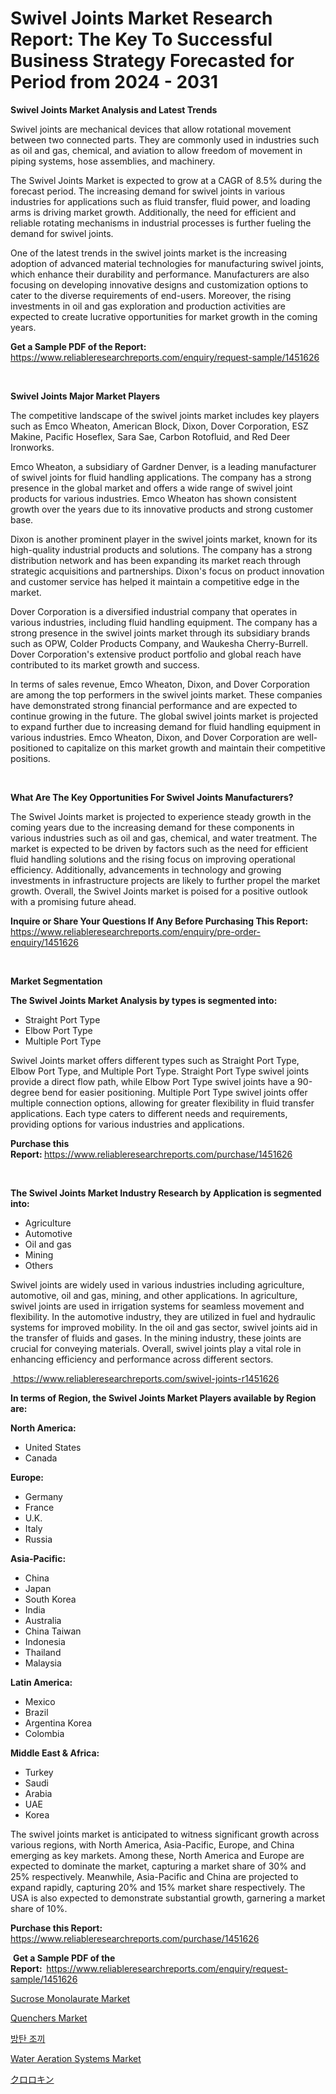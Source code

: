 <p><h1>Swivel Joints Market Research Report: The Key To Successful Business Strategy Forecasted for Period from 2024 - 2031</h1></p><p><strong>Swivel Joints Market Analysis and Latest Trends</strong></p>
<p><p>Swivel joints are mechanical devices that allow rotational movement between two connected parts. They are commonly used in industries such as oil and gas, chemical, and aviation to allow freedom of movement in piping systems, hose assemblies, and machinery.</p><p>The Swivel Joints Market is expected to grow at a CAGR of 8.5% during the forecast period. The increasing demand for swivel joints in various industries for applications such as fluid transfer, fluid power, and loading arms is driving market growth. Additionally, the need for efficient and reliable rotating mechanisms in industrial processes is further fueling the demand for swivel joints.</p><p>One of the latest trends in the swivel joints market is the increasing adoption of advanced material technologies for manufacturing swivel joints, which enhance their durability and performance. Manufacturers are also focusing on developing innovative designs and customization options to cater to the diverse requirements of end-users. Moreover, the rising investments in oil and gas exploration and production activities are expected to create lucrative opportunities for market growth in the coming years.</p></p>
<p><strong>Get a Sample PDF of the Report:&nbsp;</strong> <a href="https://www.reliableresearchreports.com/enquiry/request-sample/1451626">https://www.reliableresearchreports.com/enquiry/request-sample/1451626</a></p>
<p>&nbsp;</p>
<p><strong>Swivel Joints Major Market Players</strong></p>
<p><p>The competitive landscape of the swivel joints market includes key players such as Emco Wheaton, American Block, Dixon, Dover Corporation, ESZ Makine, Pacific Hoseflex, Sara Sae, Carbon Rotofluid, and Red Deer Ironworks. </p><p>Emco Wheaton, a subsidiary of Gardner Denver, is a leading manufacturer of swivel joints for fluid handling applications. The company has a strong presence in the global market and offers a wide range of swivel joint products for various industries. Emco Wheaton has shown consistent growth over the years due to its innovative products and strong customer base.</p><p>Dixon is another prominent player in the swivel joints market, known for its high-quality industrial products and solutions. The company has a strong distribution network and has been expanding its market reach through strategic acquisitions and partnerships. Dixon's focus on product innovation and customer service has helped it maintain a competitive edge in the market.</p><p>Dover Corporation is a diversified industrial company that operates in various industries, including fluid handling equipment. The company has a strong presence in the swivel joints market through its subsidiary brands such as OPW, Colder Products Company, and Waukesha Cherry-Burrell. Dover Corporation's extensive product portfolio and global reach have contributed to its market growth and success.</p><p>In terms of sales revenue, Emco Wheaton, Dixon, and Dover Corporation are among the top performers in the swivel joints market. These companies have demonstrated strong financial performance and are expected to continue growing in the future. The global swivel joints market is projected to expand further due to increasing demand for fluid handling equipment in various industries. Emco Wheaton, Dixon, and Dover Corporation are well-positioned to capitalize on this market growth and maintain their competitive positions.</p></p>
<p>&nbsp;</p>
<p><strong>What Are The Key Opportunities For Swivel Joints Manufacturers?</strong></p>
<p><p>The Swivel Joints market is projected to experience steady growth in the coming years due to the increasing demand for these components in various industries such as oil and gas, chemical, and water treatment. The market is expected to be driven by factors such as the need for efficient fluid handling solutions and the rising focus on improving operational efficiency. Additionally, advancements in technology and growing investments in infrastructure projects are likely to further propel the market growth. Overall, the Swivel Joints market is poised for a positive outlook with a promising future ahead.</p></p>
<p><strong>Inquire or Share Your Questions If Any Before Purchasing This Report:</strong> <a href="https://www.reliableresearchreports.com/enquiry/pre-order-enquiry/1451626">https://www.reliableresearchreports.com/enquiry/pre-order-enquiry/1451626</a></p>
<p>&nbsp;</p>
<p><strong>Market Segmentation</strong></p>
<p><strong>The Swivel Joints Market Analysis by types is segmented into:</strong></p>
<p><ul><li>Straight Port Type</li><li>Elbow Port Type</li><li>Multiple Port Type</li></ul></p>
<p><p>Swivel Joints market offers different types such as Straight Port Type, Elbow Port Type, and Multiple Port Type. Straight Port Type swivel joints provide a direct flow path, while Elbow Port Type swivel joints have a 90-degree bend for easier positioning. Multiple Port Type swivel joints offer multiple connection options, allowing for greater flexibility in fluid transfer applications. Each type caters to different needs and requirements, providing options for various industries and applications.</p></p>
<p><strong>Purchase this Report:&nbsp;</strong><a href="https://www.reliableresearchreports.com/purchase/1451626">https://www.reliableresearchreports.com/purchase/1451626</a></p>
<p>&nbsp;</p>
<p><strong>The Swivel Joints Market Industry Research by Application is segmented into:</strong></p>
<p><ul><li>Agriculture</li><li>Automotive</li><li>Oil and gas</li><li>Mining</li><li>Others</li></ul></p>
<p><p>Swivel joints are widely used in various industries including agriculture, automotive, oil and gas, mining, and other applications. In agriculture, swivel joints are used in irrigation systems for seamless movement and flexibility. In the automotive industry, they are utilized in fuel and hydraulic systems for improved mobility. In the oil and gas sector, swivel joints aid in the transfer of fluids and gases. In the mining industry, these joints are crucial for conveying materials. Overall, swivel joints play a vital role in enhancing efficiency and performance across different sectors.</p></p>
<p><a href="https://www.reliableresearchreports.com/swivel-joints-r1451626">&nbsp;https://www.reliableresearchreports.com/swivel-joints-r1451626</a></p>
<p><strong>In terms of Region, the Swivel Joints Market Players available by Region are:</strong></p>
<p>
    <p> <strong> North America: </strong>
        <ul>
            <li>United States</li>
            <li>Canada</li>
        </ul>
        </p> 
    <p> <strong> Europe: </strong>
        <ul>
            <li>Germany</li>
            <li>France</li>
            <li>U.K.</li>
            <li>Italy</li>
            <li>Russia</li>
        </ul>
        </p> 
    <p> <strong> Asia-Pacific: </strong>
        <ul>
            <li>China</li>
            <li>Japan</li>
            <li>South Korea</li>
            <li>India</li>
            <li>Australia</li>
            <li>China Taiwan</li>
            <li>Indonesia</li>
            <li>Thailand</li>
            <li>Malaysia</li>
        </ul>
        </p> 
    <p> <strong> Latin America: </strong>
        <ul>
            <li>Mexico</li>
            <li>Brazil</li>
            <li>Argentina Korea</li>
            <li>Colombia</li>
        </ul>
        </p> 
    <p> <strong> Middle East & Africa: </strong>
        <ul>
            <li>Turkey</li>
            <li>Saudi</li>
            <li>Arabia</li>
            <li>UAE</li>
            <li>Korea</li>
        </ul>
    </p>
    </p>
<p><p>The swivel joints market is anticipated to witness significant growth across various regions, with North America, Asia-Pacific, Europe, and China emerging as key markets. Among these, North America and Europe are expected to dominate the market, capturing a market share of 30% and 25% respectively. Meanwhile, Asia-Pacific and China are projected to expand rapidly, capturing 20% and 15% market share respectively. The USA is also expected to demonstrate substantial growth, garnering a market share of 10%.</p></p>
<p><strong>Purchase this Report: </strong><a href="https://www.reliableresearchreports.com/purchase/1451626">https://www.reliableresearchreports.com/purchase/1451626</a></p>
<p>&nbsp;<strong>Get a Sample PDF of the Report:&nbsp;&nbsp;</strong><a href="https://www.reliableresearchreports.com/enquiry/request-sample/1451626">https://www.reliableresearchreports.com/enquiry/request-sample/1451626</a></p>
<p><strong></strong></p>
<p><p><a href="https://issuu.com/reportprime-2/docs/sucrose-monolaurate-market-size-2030.pptx">Sucrose Monolaurate Market</a></p><p><a href="https://issuu.com/reportprime-2/docs/quenchers-market-size-2030.pptx">Quenchers Market</a></p><p><a href="https://github.com/fredrickeglers/Market-Research-Report-List-1/blob/main/263511226935.md">방탄 조끼</a></p><p><a href="https://github.com/derrinmiltonellis35gcl/Market-Research-Report-List-2/blob/main/water-aeration-systems-market.md">Water Aeration Systems Market</a></p><p><a href="https://github.com/efcvopdgkdx128/Market-Research-Report-List-1/blob/main/257435329220.md">クロロキン</a></p></p>